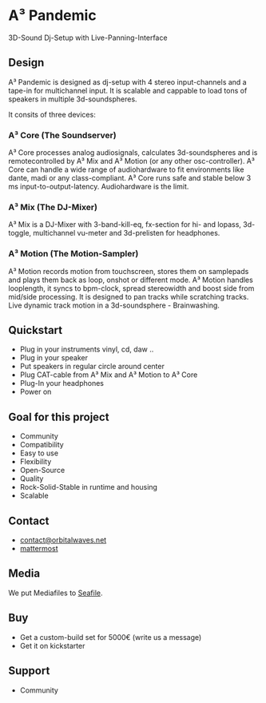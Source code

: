 # A³ Pandemic
3D-Sound Dj-Setup with Live-Panning-Interface

## Design
A³ Pandemic is designed as dj-setup with 4 stereo input-channels and a tape-in for multichannel input. It is scalable and cappable to load tons of speakers in multiple 3d-soundspheres.

It consits of three devices:

### A³ Core (The Soundserver)
A³ Core processes analog audiosignals, calculates 3d-soundspheres and is remotecontrolled by A³ Mix and A³ Motion (or any other osc-controller). A³ Core can handle a wide range of audiohardware to fit environments like dante, madi or any class-compliant. A³ Core runs safe and stable below 3 ms input-to-output-latency.
 Audiohardware is the limit.
 
### A³ Mix (The DJ-Mixer)
A³ Mix is a DJ-Mixer with 3-band-kill-eq, fx-section for hi- and lopass, 3d-toggle, multichannel vu-meter and 3d-prelisten for headphones.

### A³ Motion (The Motion-Sampler)
A³ Motion records motion from touchscreen, stores them on samplepads and plays them back as loop, onshot or different mode. A³ Motion handles looplength, it syncs to bpm-clock, spread stereowidth and boost side from mid/side processing.
It is designed to pan tracks while scratching tracks. Live dynamic track motion in a 3d-soundsphere - Brainwashing.

## Quickstart
- Plug in your instruments vinyl, cd, daw ..
- Plug in your speaker
- Put speakers in regular circle around center
- Plug CAT-cable from A³ Mix and A³ Motion to A³ Core
- Plug-In your headphones
- Power on

## Goal for this project
- Community
- Compatibility
- Easy to use
- Flexibility
- Open-Source
- Quality
- Rock-Solid-Stable in runtime and housing
- Scalable

## Contact
- [contact@orbitalwaves.net](mailto:contact@orbitalwaves.net)
- [mattermost](https://talk.lilbits.de/ambisonics)

## Media
We put Mediafiles to [Seafile](https://tinycloud.lilbits.de/Media).

## Buy
- Get a custom-build set for 5000€ (write us a message)
- Get it on kickstarter

## Support
- Community